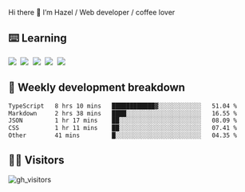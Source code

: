
Hi there 👋 I’m Hazel / Web developer / coffee lover

## ⌨️ Learning

<samp>
 <a href="https://github.com/vuejs/core"><img src="https://api.iconify.design/logos:vue.svg" /></a>
  <a href="https://github.com/vuejs/core"><img src="https://api.iconify.design/logos:react.svg" /></a>
  <a href="https://github.com/vitejs/vite"><img src="https://api.iconify.design/logos:vitejs.svg" /></a>
  <a href="https://github.com/microsoft/TypeScript"><img src="https://api.iconify.design/logos:typescript-icon.svg" /></a> 
  <a href="https://github.com/unocss/unocss"><img src="https://api.iconify.design/logos:unocss.svg" /></a>
  

</samp>


## 🦀 Weekly development breakdown

<!--START_SECTION:waka-->

```txt
TypeScript   8 hrs 10 mins   ████████████▓░░░░░░░░░░░░   51.04 %
Markdown     2 hrs 38 mins   ████░░░░░░░░░░░░░░░░░░░░░   16.55 %
JSON         1 hr 17 mins    ██░░░░░░░░░░░░░░░░░░░░░░░   08.09 %
CSS          1 hr 11 mins    ██░░░░░░░░░░░░░░░░░░░░░░░   07.41 %
Other        41 mins         █░░░░░░░░░░░░░░░░░░░░░░░░   04.35 %
```

<!--END_SECTION:waka-->
## 👬🏻 Visitors

![gh_visitors](https://profile-counter.glitch.me/Hazel-Lin/count.svg)


